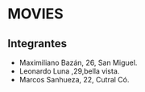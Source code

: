 # MOVIES
## Integrantes
- Maximiliano Bazán, 26, San Miguel.
- Leonardo Luna ,29,bella vista.
- Marcos Sanhueza, 22, Cutral Có.

